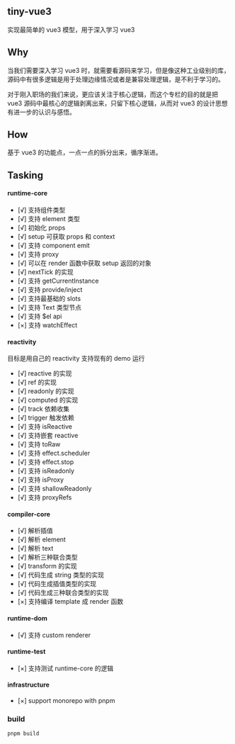 ## tiny-vue3

实现最简单的 vue3 模型，用于深入学习 vue3

## Why

当我们需要深入学习 vue3 时，就需要看源码来学习，但是像这种工业级别的库，源码中有很多逻辑是用于处理边缘情况或者是兼容处理逻辑，是不利于学习的。

对于刚入职场的我们来说，更应该关注于核心逻辑，而这个专栏的目的就是把 vue3 源码中最核心的逻辑剥离出来，只留下核心逻辑，从而对 vue3 的设计思想有进一步的认识与感悟。

## How

基于 vue3 的功能点，一点一点的拆分出来，循序渐进。

## Tasking

#### runtime-core

- [√] 支持组件类型
- [√] 支持 element 类型
- [√] 初始化 props
- [√] setup 可获取 props 和 context
- [√] 支持 component emit
- [√] 支持 proxy
- [√] 可以在 render 函数中获取 setup 返回的对象
- [√] nextTick 的实现
- [√] 支持 getCurrentInstance
- [√] 支持 provide/inject
- [√] 支持最基础的 slots
- [√] 支持 Text 类型节点
- [√] 支持 $el api
- [×] 支持 watchEffect

#### reactivity

目标是用自己的 reactivity 支持现有的 demo 运行

- [√] reactive 的实现
- [√] ref 的实现
- [√] readonly 的实现
- [√] computed 的实现
- [√] track 依赖收集
- [√] trigger 触发依赖
- [√] 支持 isReactive
- [√] 支持嵌套 reactive
- [√] 支持 toRaw
- [√] 支持 effect.scheduler
- [√] 支持 effect.stop
- [√] 支持 isReadonly
- [√] 支持 isProxy
- [√] 支持 shallowReadonly
- [√] 支持 proxyRefs

#### compiler-core

- [√] 解析插值
- [√] 解析 element
- [√] 解析 text
- [√] 解析三种联合类型
- [√] transform 的实现
- [√] 代码生成 string 类型的实现
- [√] 代码生成插值类型的实现
- [√] 代码生成三种联合类型的实现
- [×] 支持编译 template 成 render 函数

#### runtime-dom

- [√] 支持 custom renderer

#### runtime-test

- [×] 支持测试 runtime-core 的逻辑

#### infrastructure

- [×] support monorepo with pnpm

### build

```shell
pnpm build
```
